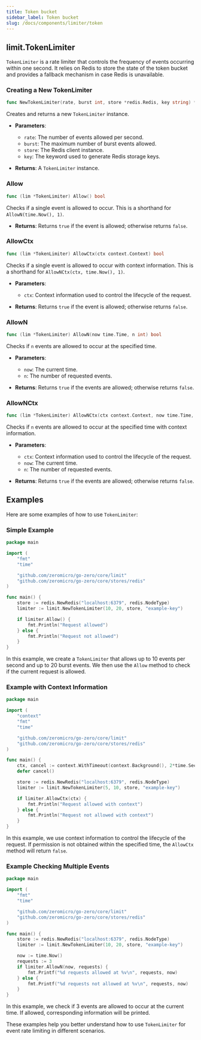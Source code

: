 ```yaml
---
title: Token bucket
sidebar_label: Token bucket
slug: /docs/components/limiter/token
---
```


## limit.TokenLimiter

`TokenLimiter` is a rate limiter that controls the frequency of events occurring within one second. It relies on Redis to store the state of the token bucket and provides a fallback mechanism in case Redis is unavailable.

### Creating a New TokenLimiter

```go
func NewTokenLimiter(rate, burst int, store *redis.Redis, key string) *TokenLimiter
```

Creates and returns a new `TokenLimiter` instance.

- **Parameters**:
    - `rate`: The number of events allowed per second.
    - `burst`: The maximum number of burst events allowed.
    - `store`: The Redis client instance.
    - `key`: The keyword used to generate Redis storage keys.

- **Returns**: A `TokenLimiter` instance.

### Allow

```go
func (lim *TokenLimiter) Allow() bool
```

Checks if a single event is allowed to occur. This is a shorthand for `AllowN(time.Now(), 1)`.

- **Returns**: Returns `true` if the event is allowed; otherwise returns `false`.

### AllowCtx

```go
func (lim *TokenLimiter) AllowCtx(ctx context.Context) bool
```

Checks if a single event is allowed to occur with context information. This is a shorthand for `AllowNCtx(ctx, time.Now(), 1)`.

- **Parameters**:
    - `ctx`: Context information used to control the lifecycle of the request.

- **Returns**: Returns `true` if the event is allowed; otherwise returns `false`.

### AllowN

```go
func (lim *TokenLimiter) AllowN(now time.Time, n int) bool
```

Checks if `n` events are allowed to occur at the specified time.

- **Parameters**:
    - `now`: The current time.
    - `n`: The number of requested events.

- **Returns**: Returns `true` if the events are allowed; otherwise returns `false`.

### AllowNCtx

```go
func (lim *TokenLimiter) AllowNCtx(ctx context.Context, now time.Time, n int) bool
```

Checks if `n` events are allowed to occur at the specified time with context information.

- **Parameters**:
    - `ctx`: Context information used to control the lifecycle of the request.
    - `now`: The current time.
    - `n`: The number of requested events.

- **Returns**: Returns `true` if the events are allowed; otherwise returns `false`.

## Examples

Here are some examples of how to use `TokenLimiter`:

### Simple Example

```go
package main

import (
	"fmt"
	"time"

	"github.com/zeromicro/go-zero/core/limit"
	"github.com/zeromicro/go-zero/core/stores/redis"
)

func main() {
	store := redis.NewRedis("localhost:6379", redis.NodeType)
	limiter := limit.NewTokenLimiter(10, 20, store, "example-key")

	if limiter.Allow() {
		fmt.Println("Request allowed")
	} else {
		fmt.Println("Request not allowed")
	}
}
```

In this example, we create a `TokenLimiter` that allows up to 10 events per second and up to 20 burst events. We then use the `Allow` method to check if the current request is allowed.

### Example with Context Information

```go
package main

import (
	"context"
	"fmt"
	"time"

	"github.com/zeromicro/go-zero/core/limit"
	"github.com/zeromicro/go-zero/core/stores/redis"
)

func main() {
	ctx, cancel := context.WithTimeout(context.Background(), 2*time.Second)
	defer cancel()

	store := redis.NewRedis("localhost:6379", redis.NodeType)
	limiter := limit.NewTokenLimiter(5, 10, store, "example-key")

	if limiter.AllowCtx(ctx) {
		fmt.Println("Request allowed with context")
	} else {
		fmt.Println("Request not allowed with context")
	}
}
```

In this example, we use context information to control the lifecycle of the request. If permission is not obtained within the specified time, the `AllowCtx` method will return `false`.

### Example Checking Multiple Events

```go
package main

import (
	"fmt"
	"time"

	"github.com/zeromicro/go-zero/core/limit"
	"github.com/zeromicro/go-zero/core/stores/redis"
)

func main() {
	store := redis.NewRedis("localhost:6379", redis.NodeType)
	limiter := limit.NewTokenLimiter(10, 20, store, "example-key")

	now := time.Now()
	requests := 3
	if limiter.AllowN(now, requests) {
		fmt.Printf("%d requests allowed at %v\n", requests, now)
	} else {
		fmt.Printf("%d requests not allowed at %v\n", requests, now)
	}
}
```

In this example, we check if 3 events are allowed to occur at the current time. If allowed, corresponding information will be printed.

These examples help you better understand how to use `TokenLimiter` for event rate limiting in different scenarios.
